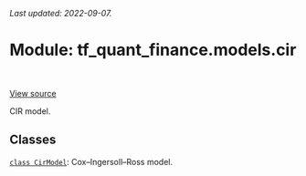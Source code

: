 <!--
This file is generated by a tool. Do not edit directly.
For open-source contributions the docs will be updated automatically.
-->

*Last updated: 2022-09-07.*

<div itemscope itemtype="http://developers.google.com/ReferenceObject">
<meta itemprop="name" content="tf_quant_finance.models.cir" />
<meta itemprop="path" content="Stable" />
</div>

# Module: tf_quant_finance.models.cir

<!-- Insert buttons and diff -->

<table class="tfo-notebook-buttons tfo-api" align="left">
</table>

<a target="_blank" href="https://github.com/google/tf-quant-finance/blob/master/tf_quant_finance/models/cir/__init__.py">View source</a>



CIR model.



## Classes

[`class CirModel`](../../tf_quant_finance/models/cir/CirModel.md): Cox–Ingersoll–Ross model.

